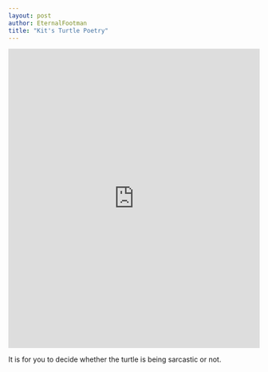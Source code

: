 ```yaml
---
layout: post
author: EternalFootman
title: "Kit's Turtle Poetry"
---
```


<iframe src="https://trinket.io/embed/python/850a33a88e?start=result" width="100%" height="600" frameborder="0" marginwidth="0" marginheight="0" allowfullscreen></iframe>

It is for you to decide whether the turtle is being sarcastic or not.
